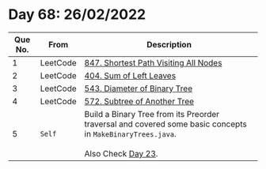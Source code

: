 # Day 68: 26/02/2022

| Que No. | From | Description |
| --- | --- | --- |
| 1 | LeetCode | [847. Shortest Path Visiting All Nodes](https://leetcode.com/problems/shortest-path-visiting-all-nodes/) |
| 2 | LeetCode | [404. Sum of Left Leaves](https://leetcode.com/problems/sum-of-left-leaves/) |
| 3 | LeetCode | [543. Diameter of Binary Tree](https://leetcode.com/problems/diameter-of-binary-tree/) |
| 4 | LeetCode | [572. Subtree of Another Tree](https://leetcode.com/problems/subtree-of-another-tree/) |
| 5 | `Self` | Build a Binary Tree from its Preorder traversal and covered some basic concepts in `MakeBinaryTrees.java`. <br><br>Also Check [Day 23](https://github.com/Yashrajsingh2001/365DaysOfCode/tree/main/January%202022/Day%2023). |
